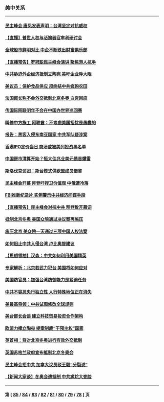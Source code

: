 ### 美中关系
---
#### [民主峰会 唐凤发表声明：台湾坚定对抗威权](../../pages/nf1412576/n13429483.md) 
#### [【直播】普世人权与活摘器官牟利研讨会](../../pages/nf1412576/n13425146.md) 
#### [全球股市鲜明对比 中企不断跌出财富俱乐部](../../pages/nf1412576/n13429394.md) 
#### [【直播预告】罗冠聪民主峰会演讲 聚焦港人抗争](../../pages/nf1412576/n13424672.md) 
#### [中共胁迫外企经济抵制立陶宛 美吁企业睁大眼](../../pages/nf1412576/n13428270.md) 
#### [美议员：保护食品供应 须终结中共疯购农田](../../pages/nf1412576/n13428253.md) 
#### [法国部长称不会外交抵制北京冬奥 白宫回应](../../pages/nf1412576/n13428177.md) 
#### [传国际网联明年不会在中国办世界巡回赛](../../pages/nf1412576/n13427550.md) 
#### [叫停中方施工 阿联酋：不考虑美国担忧是愚蠢的](../../pages/nf1412576/n13427649.md) 
#### [报告：黑客入侵东南亚国家 中共军队疑涉案](../../pages/nf1412576/n13427534.md) 
#### [香港IPO定价当日 商汤或被美列投资黑名单](../../pages/nf1412576/n13427361.md) 
#### [中国房市清算开始？恒大佳兆业美元债首爆雷](../../pages/nf1412576/n13427306.md) 
#### [斯洛伐克访团：斯台模式供欧盟成员借鉴](../../pages/nf1412576/n13426928.md) 
#### [民主峰会开幕 拜登吁捍卫价值观 中俄遭冷落](../../pages/nf1412576/n13427281.md) 
#### [FBI推新纪录片 实例警示中共经济间谍手段](../../pages/nf1412576/n13426534.md) 
#### [【直播预告】民主峰会对抗中共 拜登致开幕词](../../pages/nf1412576/n13425940.md) 
#### [抵制北京冬奥 美国众院通过决议案再施压](../../pages/nf1412576/n13425652.md) 
#### [施压北京 美众院一天通过三项中国人权法案](../../pages/nf1412576/n13425410.md) 
#### [如何阻止中共入侵台湾 卢比奥提建议](../../pages/nf1412576/n13425422.md) 
#### [【思想领袖】汉森：中共如何利用美国精英](../../pages/nf1412576/n13406103.md) 
#### [专家解析：北京若武力犯台 美国将如何应对](../../pages/nf1412576/n13424869.md) 
#### [美国防官员：加强台湾防御能力是紧迫任务](../../pages/nf1412576/n13425365.md) 
#### [中共不容忍央行独立性 人行特殊地位正在消失](../../pages/nf1412576/n13425041.md) 
#### [美最高将领：中共试图修改全球规则](../../pages/nf1412576/n13425027.md) 
#### [美台部长会谈 建立科技贸易投资合作架构](../../pages/nf1412576/n13421785.md) 
#### [欧盟力撑立陶宛 提案制裁“干预主权”国家](../../pages/nf1412576/n13424824.md) 
#### [英首相：将对北京冬奥进行有效外交抵制](../../pages/nf1412576/n13424568.md) 
#### [英国苏格兰政府宣布抵制北京冬奥会](../../pages/nf1412576/n13424277.md) 
#### [民主峰会拒中共 加拿大议员驳王毅“分裂说”](../../pages/nf1412576/n13424202.md) 
#### [【新闻大家谈】冬奥会遭抵制 中共尴尬大变脸](../../pages/nf1412576/n13424528.md) 

---
#### 第 [ [85](./85.md) / [84](./84.md) / [83](./83.md) / [82](./82.md) / [81](./81.md) / [80](./80.md) / [79](./79.md) / [78](./78.md) ] 页
